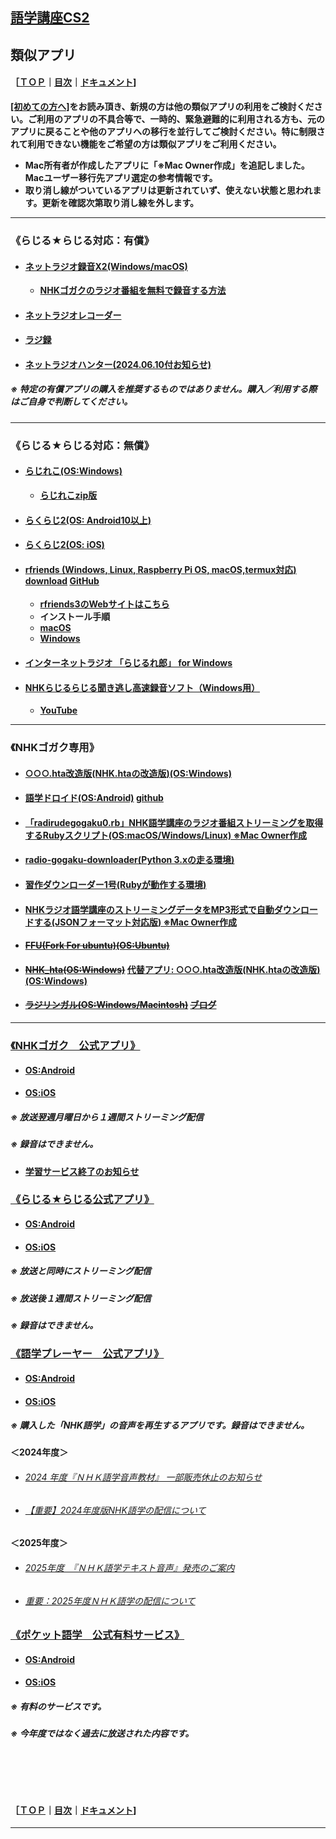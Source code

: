 ## [語学講座CS2](https://csreviser.github.io/CaptureStream2/)  
## 類似アプリ 　
#### ［[ＴＯＰ](./)**｜**[目次](./#目次)**｜**[ドキュメント](./#ドキュメント-1)]
**[[初めての方へ]](./introduction)をお読み頂き、新規の方は他の類似アプリの利用をご検討ください。ご利用のアプリの不具合等で、一時的、緊急避難的に利用される方も、元のアプリに戻ることや他のアプリへの移行を並行してご検討ください。特に制限されて利用できない機能をご希望の方は類似アプリをご利用ください。**             
* **Mac所有者が作成したアプリに「※Mac Owner作成」を追記しました。Macユーザー移行先アプリ選定の参考情報です。**
* **取り消し線がついているアプリは更新されていず、使えない状態と思われます。更新を確認次第取り消し線を外します。**

***
### 《らじる★らじる対応：有償》                           
* #### [ネットラジオ録音X2(Windows/macOS)](https://netradio-rokuon.com/?amp)     
    * **[NHKゴガクのラジオ番組を無料で録音する方法](https://netradio-rokuon.com/blog/nhk-gogaku)**
* #### [ネットラジオレコーダー]( https://ging.co.jp/product/music/netradio.html)     
* #### [ラジ録](http://www.magnolia.co.jp/products/utility/rdorec/13/w/index.htm)  
* #### [ネットラジオハンター(2024.06.10付お知らせ)](https://freecs.ne.jp)          
    
##### ※ 特定の有償アプリの購入を推奨するものではありません。購入／利用する際はご自身で判断してください。      

***
### 《らじる★らじる対応：無償》          
* #### [らじれこ(OS:Windows)](https://dogaradi.123net.jp/dl-radirec/)         
    * **[らじれこzip版](https://dogaradi.com/dl-radirec-zip/?amp)**            
* #### [らくらじ2(OS: Android10以上)](https://play.google.com/store/apps/details?id=jp.wity.rakuradi2)                
* #### [らくらじ2(OS: iOS)](https://apps.apple.com/jp/app/%E3%82%89%E3%81%8F%E3%82%89%E3%81%98%EF%BC%92/id1625594891?itsct=apps_box_link&itscg=30200)              
* #### [rfriends (Windows, Linux, Raspberry Pi OS, macOS,termux対応)](https://rfriends.hatenablog.com/)     [download](http://rfriends.s1009.xrea.com/download.html)     [GitHub](https://github.com/rfriends)              
    * **[rfriends3のWebサイトはこちら](https://rfriends.github.io/rfriends/)**
    * **インストール手順**
    * **[macOS](https://rfriends.github.io/rfriends/distro/macos.html)**
    * **[Windows](https://rfriends.github.io/rfriends/distro/windows.html)**

* #### [インターネットラジオ 「らじるれ郎」 for Windows](https://www.todaproduction.com/soft/rajirurero/)
* #### [NHKらじるらじる聞き逃し高速録音ソフト（Windows用）](https://falconblog.org/nhk-radiru-recorder-soft/)
    * **[YouTube](https://youtu.be/kHYIFAgUDd8?si=EE94_D5IiP92WB21)**

***
### 《NHKゴガク専用》          
* #### [○○○.hta改造版(NHK.htaの改造版)(OS:Windows)](https://wiki3.jp/dawngo)
* #### [語学ドロイド(OS:Android)](https://play.google.com/store/apps/details?id=com.github.naofum.gogakudroid&hl=ja)    [github](https://github.com/naofum/GogakuDroid)
* #### [「radirudegogaku0.rb」NHK語学講座のラジオ番組ストリーミングを取得するRubyスクリプト(OS:macOS/Windows/Linux) ※Mac Owner作成](https://riocampos-tech.hatenablog.com/entry/20200402/radirudegogaku)                    
* #### [radio-gogaku-downloader(Python 3.xの走る環境)](https://github.com/ikakunsan/radio-gogaku-downloader)           
* #### [習作ダウンローダー1号(Rubyが動作する環境)](https://wiki3.jp/NHKdl_rb)           
* #### [NHKラジオ語学講座のストリーミングデータをMP3形式で自動ダウンロードする(JSONフォーマット対応版) ※Mac Owner作成](https://simplelife.pgw.jp/it/nhk_radio_gogaku_kouza_json/) 

* #### [~~FFU(Fork For ubuntu)(OS:Ubuntu)~~](https://ja.osdn.net/users/kdrama_fansub/pf/FFU/wiki/FrontPage)         
* #### [~~NHK_hta(OS:Windows)~~](https://wiki3.jp/NHK_hta)  [代替アプリ: ○○○.hta改造版(NHK.htaの改造版)(OS:Windows)](https://wiki3.jp/dawngo)           
* #### [~~ラジリンガル(OS:Windows/Macintosh)~~](http://www.radilingual.com/)    [~~ブログ~~](https://www.radilingual.com/blog/)      
           
   
***    
### [《NHKゴガク　公式アプリ》](https://www2.nhk.or.jp/gogaku/app/)         
* #### [OS:Android](https://play.google.com/store/apps/details?id=jp.or.nhk.gogaku)       
* #### [OS:iOS](https://apps.apple.com/jp/app/id1039263781)
##### 	※ 放送翌週月曜日から１週間ストリーミング配信
##### 	※ 録音はできません。          
* **[学習サービス終了のお知らせ](https://www.nhk.or.jp/gogaku/spwebcontent9/news.html)**

### [《らじる★らじる公式アプリ》](https://www.nhk.or.jp/radio/info/app.html)         
* #### [OS:Android](https://play.google.com/store/apps/details?id=jp.nhk.netradio)       
* #### [OS:iOS](http://itunes.apple.com/jp/app/id473937342?mt=8)             
##### 	※ 放送と同時にストリーミング配信
##### 	※ 放送後１週間ストリーミング配信
##### 	※ 録音はできません。   

### [《語学プレーヤー　公式アプリ》](https://www.nhk-book.co.jp/pr/app/lang_player/)         
* #### [OS:Android](https://play.google.com/store/apps/details?id=jp.co.nhkbook.gogakuplayer)       
* #### [OS:iOS](https://apps.apple.com/jp/app/id420342384?ign-mpt=uo%3D4)             
##### 	※ 購入した「NHK語学」の音声を再生するアプリです。録音はできません。   

#### ＜2024年度＞
* ###### [2024 年度『ＮＨＫ語学音声教材』 一部販売休止のお知らせ](https://news.nhk-book.co.jp/archives/25240)
* ###### [【重要】2024年度版NHK語学の配信について](https://dls.nhk-fdn.or.jp/user_data/2024gokaku) 

#### ＜2025年度＞
* ###### [2025年度　『ＮＨＫ語学テキスト音声』発売のご案内](https://news.nhk-book.co.jp/archives/28185)
* ###### [重要：2025年度ＮＨＫ語学の配信について](https://dls.nhk-fdn.or.jp/user_data/2025gogaku) 



### [《ポケット語学　公式有料サービス》](https://pocket-gogaku.jp)         
* #### [OS:Android](https://play.google.com/store/apps/details?id=jp.pocket_gogaku)       
* #### [OS:iOS](https://nhktext.jp/pg0006)             
##### 	※ 有料のサービスです。
##### 	※ 今年度ではなく過去に放送された内容です。


#### 　　　　
#### 　　　　
#### ［[ＴＯＰ](./)**｜**[目次](./#目次)**｜**[ドキュメント](./#ドキュメント-1)]
*** 
 <link rel="shortcut icon" type="image/x-icon" href="https://avatars.githubusercontent.com/u/46049273?v=4">
 <meta name="twitter:image:src" content="https://avatars.githubusercontent.com/u/46049273?v=4">
